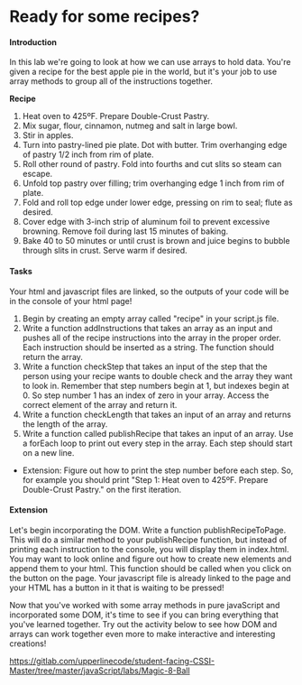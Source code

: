 # Ready for some recipes?

#### Introduction
In this lab we're going to look at how we can use arrays to hold data. You're given a recipe for the best apple pie in the world, but it's your job to use array methods to group all of the instructions together.

**Recipe**
1. Heat oven to 425ºF. Prepare Double-Crust Pastry.
2. Mix sugar, flour, cinnamon, nutmeg and salt in large bowl.
3. Stir in apples.
4. Turn into pastry-lined pie plate. Dot with butter. Trim overhanging edge of pastry 1/2 inch from rim of plate.
5. Roll other round of pastry. Fold into fourths and cut slits so steam can escape.
6. Unfold top pastry over filling; trim overhanging edge 1 inch from rim of plate.
7. Fold and roll top edge under lower edge, pressing on rim to seal; flute as desired.
8. Cover edge with 3-inch strip of aluminum foil to prevent excessive browning. Remove foil during last 15 minutes of baking.
9. Bake 40 to 50 minutes or until crust is brown and juice begins to bubble through slits in crust. Serve warm if desired.

#### Tasks
Your html and javascript files are linked, so the outputs of your code will be in the console of your html page!
1. Begin by creating an empty array called "recipe" in your script.js file.
2. Write a function addInstructions that takes an array as an input and pushes all of the recipe instructions into the array in the proper order. Each instruction should be inserted as a string. The function should return the array.
3. Write a function checkStep that takes an input of the step that the person using your recipe wants to double check and the array they want to look in. Remember that step numbers begin at 1, but indexes begin at 0. So step number 1 has an index of zero in your array. Access the correct element of the array and return it.
4. Write a function checkLength that takes an input of an array and returns the length of the array.
5. Write a function called publishRecipe that takes an input of an array. Use a forEach loop to print out every step in the array. Each step should start on a new line.
  * Extension: Figure out how to print the step number before each step. So, for example you should print "Step 1: Heat oven to 425ºF. Prepare Double-Crust Pastry." on the first iteration.

#### Extension
Let's begin incorporating the DOM. Write a function publishRecipeToPage. This will do a similar method  to your publishRecipe function, but instead of printing each instruction to the console, you will display them in index.html. You may want to look online and figure out how to create new elements and append them to your html.
This function should be called when you click on the button on the page. Your javascript file is already linked to the page and your HTML has a button in it that is waiting to be pressed!


Now that you've worked with some array methods in pure javaScript and incorporated some DOM, it's time to see if you can bring everything that you've learned together. Try out the activity below to see how DOM and arrays can work together even more to make interactive and interesting creations!

https://gitlab.com/upperlinecode/student-facing-CSSI-Master/tree/master/javaScript/labs/Magic-8-Ball
